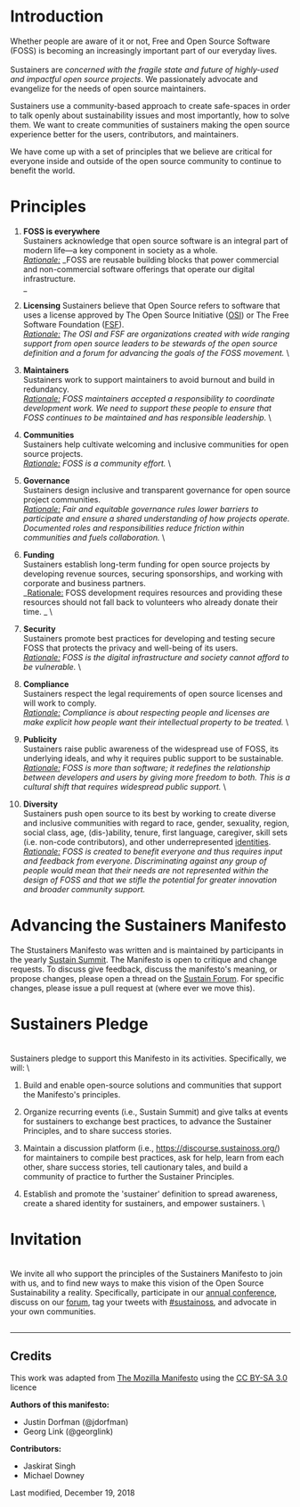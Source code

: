 # Introduction

Whether people are aware of it or not, Free and Open Source Software (FOSS) is becoming an increasingly important part of our everyday lives. \
 \
Sustainers are _concerned with the fragile state and future of highly-used and impactful open source projects_. We passionately advocate and evangelize for the needs of open source maintainers.

Sustainers use a community-based approach to create safe-spaces in order to talk openly about sustainability issues and most importantly, how to solve them. We want to create communities of sustainers making the open source experience better for the users, contributors, and maintainers.

We have come up with a set of principles that we believe are critical for everyone inside and outside of the open source community to continue to benefit the world.


# Principles

1.  **FOSS is everywhere** \
Sustainers acknowledge that open source software is an integral part of modern life—a key component in society as a whole. \
_<span style="text-decoration:underline;">Rationale:</span>_ _FOSS are reusable building blocks that power commercial and non-commercial software offerings that operate our digital infrastructure. \
_
1.  **Licensing**
Sustainers believe that Open Source refers to software that uses a license approved by The Open Source Initiative ([OSI](https://opensource.org/licenses/category)) or The Free Software Foundation ([FSF](https://www.gnu.org/licenses/license-list.en.html)). \
_<span style="text-decoration:underline;">Rationale:</span> The OSI and FSF are organizations created with wide ranging support from open source leaders to be stewards of the open source definition and a forum for advancing the goals of the FOSS movement._ \

1.  **Maintainers** \
Sustainers work to support maintainers to avoid burnout and build in redundancy. \
_<span style="text-decoration:underline;">Rationale:</span> FOSS maintainers accepted a responsibility to coordinate development work. We need to support these people to ensure that FOSS continues to be maintained and has responsible leadership._ \

1.  **Communities** \
Sustainers help cultivate welcoming and inclusive communities for open source projects. \
_<span style="text-decoration:underline;">Rationale:</span> FOSS is a community effort._ \

1.  **Governance** \
Sustainers design inclusive and transparent governance for open source project communities. \
_<span style="text-decoration:underline;">Rationale:</span> Fair and equitable governance rules lower barriers to participate and ensure a shared understanding of how projects operate. Documented roles and responsibilities reduce friction within communities and fuels collaboration._ \

1.  **Funding** \
Sustainers establish long-term funding for open source projects by developing revenue sources, securing sponsorships, and working with corporate and business partners. \
_<span style="text-decoration:underline;">Rationale:</span> FOSS development requires resources and providing these resources should not fall back to volunteers who already donate their time. _ \

1.  **Security** \
Sustainers promote best practices for developing and testing secure FOSS that protects the privacy and well-being of its users. \
_<span style="text-decoration:underline;">Rationale:</span> FOSS is the digital infrastructure and society cannot afford to be vulnerable._ \

1.  **Compliance** \
Sustainers respect the legal requirements of open source licenses and will work to comply. \
_<span style="text-decoration:underline;">Rationale:</span> Compliance is about respecting people and licenses are make explicit how people want their intellectual property to be treated._ \

1.  **Publicity** \
Sustainers raise public awareness of the widespread use of FOSS, its underlying ideals, and why it requires public support to be sustainable.  \
_<span style="text-decoration:underline;">Rationale:</span> FOSS is more than software; it redefines the relationship between developers and users by giving more freedom to both. This is a cultural shift that requires widespread public support._ \

1.  **Diversity** \
Sustainers push open source to its best by working to create diverse and inclusive communities with regard to race, gender, sexuality, region, social class, age, (dis-)ability, tenure, first language, caregiver, skill sets (i.e. non-code contributors), and other underrepresented [identities](https://github.com/chaoss/wg-diversity-inclusion/tree/master/demographic-data#dimensions-of-demographics). \
_<span style="text-decoration:underline;">Rationale:</span> FOSS is created to benefit everyone and thus requires input and feedback from everyone. Discriminating against any group of people would mean that their needs are not represented within the design of FOSS and that we stifle the potential for greater innovation and broader community support._


# Advancing the Sustainers Manifesto

The Stustainers Manifesto was written and is maintained by participants in the yearly [Sustain Summit](https://sustainoss.org/events/). The Manifesto is open to critique and change requests. To discuss give feedback, discuss the manifesto's meaning, or propose changes, please open a thread on the [Sustain Forum](https://discourse.sustainoss.org/about). For specific changes, please issue a pull request at (where ever we move this).


# Sustainers Pledge

 \
Sustainers pledge to support this Manifesto in its activities. Specifically, we will: \


1. Build and enable open-source solutions and communities that support the Manifesto's principles.

2. Organize recurring events (i.e., Sustain Summit) and give talks at events for sustainers to exchange best practices, to advance the Sustainer Principles, and to share success stories.

3. Maintain a discussion platform (i.e., https://discourse.sustainoss.org/) for maintainers to compile best practices, ask for help, learn from each other, share success stories, tell cautionary tales, and build a community of practice to further the Sustainer Principles.

4. Establish and promote the 'sustainer' definition to spread awareness, create a shared identity for sustainers, and empower sustainers. \



# Invitation

 \
We invite all who support the principles of the Sustainers Manifesto to join with us, and to find new ways to make this vision of the Open Source Sustainability a reality. Specifically, participate in our [annual conference](https://sustainoss.org/events/), discuss on our [forum](https://discourse.sustainoss.org/), tag your tweets with [#sustainoss](https://twitter.com/search?q=%23sustainoss&src=typd), and advocate in your own communities.


## 

---



## Credits

This work was adapted from [The Mozilla Manifesto](https://www.mozilla.org/en-US/about/manifesto/) using the [CC BY-SA 3.0](https://creativecommons.org/licenses/by-sa/3.0/deed.en) licence

**Authors of this manifesto:**



*   Justin Dorfman (@jdorfman)
*   Georg Link (@georglink)

**Contributors:**

*   Jaskirat Singh
*   Michael Downey

Last modified, December 19, 2018
